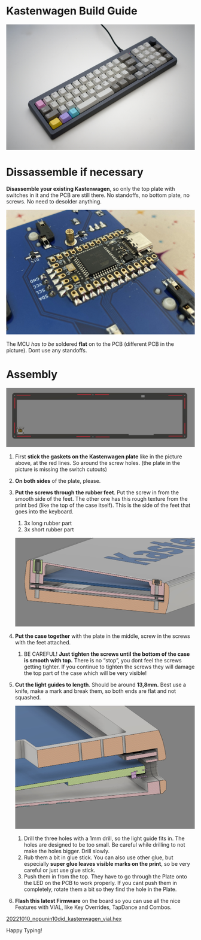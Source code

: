 # Kastenwagen Build Guide

![DSCF7331.jpg](Kastenwagen%20Build%20Guide%20b80c3be0004547f0919189ceea761d22/DSCF7331.jpg)

# Dissassemble if necessary

**Disassemble your existing Kastenwagen**, so only the top plate with switches in it and the PCB are still there. No standoffs, no bottom plate, no screws. No need to desolder anything.

![CleanShot 2022-10-22 at 17.49.59@2x.jpg](Kastenwagen%20Build%20Guide%20b80c3be0004547f0919189ceea761d22/CleanShot_2022-10-22_at_17.49.592x.jpg)

The MCU *has to be* soldered **flat** on to the PCB (different PCB in the picture). Dont use any standoffs.

# Assembly

![CleanShot 2022-10-22 at 17.21.16@2x.jpg](Kastenwagen%20Build%20Guide%20b80c3be0004547f0919189ceea761d22/CleanShot_2022-10-22_at_17.21.162x.jpg)

1. First **stick the gaskets on the Kastenwagen plate** like in the picture above, at the red lines. So around the screw holes. (the plate in the picture is missing the switch cutouts)
2. **On both sides** of the plate, please.
3. **Put the screws through the rubber feet**. Put the screw in from the smooth side of the feet. The other one has this rough texture from the print bed (like the top of the case itself). This is the side of the feet that goes into the keyboard.
    1. 3x long rubber part
    2. 3x short rubber part
    
    ![CleanShot 2022-10-22 at 17.20.07@2x.jpg](Kastenwagen%20Build%20Guide%20b80c3be0004547f0919189ceea761d22/CleanShot_2022-10-22_at_17.20.072x.jpg)
    
4. **Put the case together** with the plate in the middle, screw in the screws with the feet attached.
    1. BE CAREFUL! **Just tighten the screws until the bottom of the case is smooth with top.** There is no “stop”, you dont feel the screws getting tighter. If you continue to tighten the screws they will damage the top part of the case which will be very visible!
        
        
5. **Cut the light guides to length**. Should be around **13,8mm.** Best use a knife, make a mark and break them, so both ends are flat and not squashed. 
    
    ![CleanShot 2022-10-22 at 17.34.05@2x.jpg](Kastenwagen%20Build%20Guide%20b80c3be0004547f0919189ceea761d22/CleanShot_2022-10-22_at_17.34.052x.jpg)
    
    1. Drill the three holes with a 1mm drill, so the light guide fits in. The holes are designed to be too small. Be careful while drilling to not make the holes bigger. Drill slowly.
    2. Rub them a bit in glue stick. You can also use other glue, but especially **super glue leaves visible marks on the print**, so be very careful or just use glue stick. 
    3. Push them in from the top. They have to go through the Plate onto the LED on the PCB to work properly. If you cant push them in completely, rotate them a bit so they find the hole in the Plate. 
6. **Flash this latest Firmware** on the board so you can use all the nice Features with VIAL, like Key Overrides, TapDance and Combos.

[20221010_nopunin10did_kastenwagen_vial.hex](Kastenwagen%20Build%20Guide%20b80c3be0004547f0919189ceea761d22/20221010_nopunin10did_kastenwagen_vial.hex)

Happy Typing!
